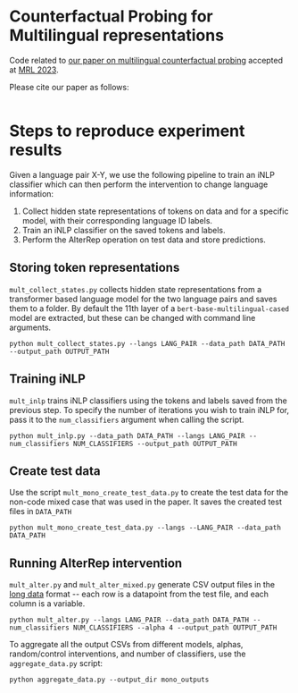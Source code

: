 # Counterfactual Probing for Multilingual representations
Code related to [our paper on multilingual counterfactual probing]() accepted at [MRL 2023](https://sigtyp.github.io/ws2023-mrl.html).

Please cite our paper as follows:

```

```

# Steps to reproduce experiment results

Given a language pair X-Y, we use the following pipeline to train an iNLP classifier which can then perform the intervention to change language information:

1. Collect hidden state representations of tokens on data and for a specific model, with their corresponding language ID labels.
2. Train an iNLP classifier on the saved tokens and labels.
3. Perform the AlterRep operation on test data and store predictions.

## Storing token representations

`mult_collect_states.py` collects hidden state representations from a transformer based language model for the two language pairs and saves them to a folder. By default the 11th layer of a `bert-base-multilingual-cased` model are extracted, but these can be changed with command line arguments.

```
python mult_collect_states.py --langs LANG_PAIR --data_path DATA_PATH --output_path OUTPUT_PATH
```

## Training iNLP

`mult_inlp` trains iNLP classifiers using the tokens and labels saved from the previous step. To specify the number of iterations you wish to train iNLP for, pass it to the `num_classifiers` argument when calling the script.

```
python mult_inlp.py --data_path DATA_PATH --langs LANG_PAIR --num_classifiers NUM_CLASSIFIERS --output_path OUTPUT_PATH
```

## Create test data

Use the script `mult_mono_create_test_data.py` to create the test data for the non-code mixed case that was used in the paper. It saves the created test files in `DATA_PATH`

```
python mult_mono_create_test_data.py --langs --LANG_PAIR --data_path DATA_PATH
```

## Running AlterRep intervention

`mult_alter.py` and `mult_alter_mixed.py` generate CSV output files in the [long data]() format -- each row is a datapoint from the test file, and each column is a variable.

```
python mult_alter.py --langs LANG_PAIR --data_path DATA_PATH --num_classifiers NUM_CLASSIFIERS --alpha 4 --output_path OUTPUT_PATH
```


To aggregate all the output CSVs from different models, alphas, random/control interventions, and number of classifiers, use the `aggregate_data.py` script:

```
python aggregate_data.py --output_dir mono_outputs
```
